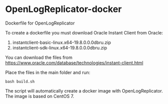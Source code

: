 # OpenLogReplicator-docker
Dockerfile for OpenLogReplicator

To create a dockerfile you must download Oracle Instant Client from Oracle:
1. instantclient-basic-linux.x64-19.8.0.0.0dbru.zip
2. instantclient-sdk-linux.x64-19.8.0.0.0dbru.zip

You can download the files from https://www.oracle.com/database/technologies/instant-client.html

Place the files in the main folder and run:

    bash build.sh

The script will automatically create a docker image with OpenLogReplicator. The image is based on CentOS 7.
